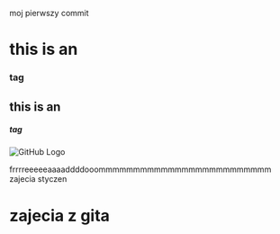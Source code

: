 moj pierwszy commit

# this is an <h3> tag
## this is an <h5> tag
![GitHub Logo](https://media.wkbn.com/nxs-wkbntv-media-us-east-1/photo/2018/04/05/coggeshall-zombie-raccoon-youngstown_1522963496915_39192477_ver1.0_640_360.jpg)

frrrreeeeeaaaaddddooommmmmmmmmmmmmmmmmmmmmmmmm
zajecia styczen
# zajecia z gita <h3>
